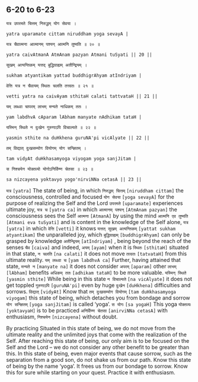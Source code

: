 ## 6-20 to 6-23


```shloka-sa
यत्र उपरमते चित्तम् निरुद्धम् योग सेवया ।
```
```shloka-sa-hk
yatra uparamate cittam niruddham yoga sevayA |
```
```shloka-sa
यत्र चैवात्मना आत्मानम् पश्यन् आत्मनि तुष्यति ॥ २० ॥
```
```shloka-sa-hk
yatra caivAtmanA AtmAnam pazyan Atmani tuSyati || 20 ||
```

```shloka-sa
सुखम् अत्यन्तिकम् यत्तद् बुद्धिग्राह्यम् अतीन्द्रियम् ।
```
```shloka-sa-hk
sukham atyantikam yattad buddhigrAhyam atIndriyam |
```
```shloka-sa
वेत्ति यत्र न चैवायम् स्थितः चलति तत्त्वतः ॥ २१ ॥
```
```shloka-sa-hk
vetti yatra na caivAyam sthitaH calati tattvataH || 21 ||
```

```shloka-sa
यम् लब्ध्वा चापरम् लाभम् मन्यते नाधिकम् ततः ।
```
```shloka-sa-hk
yam labdhvA cAparam lAbham manyate nAdhikam tataH |
```
```shloka-sa
यस्मिन् स्थिते न दुःखेन गुरुणाऽपि विचाल्यते ॥ २२ ॥
```
```shloka-sa-hk
yasmin sthite na duHkhena guruNA'pi vicAlyate || 22 ||
```

```shloka-sa
तम् विद्यात् दुःखसम्योग वियोगम् योग सन्ज्ञितम् ।
```
```shloka-sa-hk
tam vidyAt duHkhasamyoga viyogam yoga sanjJitam |
```
```shloka-sa
स निश्चयेन योक्तव्यो योगोऽनिर्विण्ण चेतसा ॥ २३ ॥
```
```shloka-sa-hk
sa nizcayena yoktavyo yogo'nirviNNa cetasA || 23 ||
```

`यत्र` `[yatra]` The state of being, in which `निरुद्धम् चित्तम्` `[niruddham cittam]` the consciousness, controlled and focused `योग सेवया` `[yoga sevayA]` for the purpose of realizing the Self and the Lord `उपरमते` `[uparamate]` experiences ultimate joy,
`यत्र च` `[yatra ca]` in which `आत्मानम् पश्यन्` `[AtmAnam pazyan]` the consciousness sees the Self `आत्मना` `[AtmanA]` by using the mind `आत्मनि एव तुष्यति` `[Atmani eva tuSyati]` and is content in the knowledge of the Self alone,
`यत्र` `[yatra]` in which `वेत्ति` `[vetti]` it knows `यत्तत् सुखम् अत्यन्तिकम्` `[yattat sukham atyantikam]` the unparalleled joy, which `बुद्धिग्राह्यम्` `[buddhigrAhyam]` can only be grasped by knowledge `अतीन्द्रियम्` `[atIndriyam]` , being beyond the reach of the senses `चैव` `[caiva]` and indeed, `अयम्` `[ayam]` when it is `स्थितः` `[sthitaH]` situated in that state, `न चलति` `[na calati]` it does not move `तत्वतः` `[tatvataH]` from this ultimate reality.
`यम् लब्ध्वा च` `[yam labdhvA ca]` Further, having attained that state, `मन्यते न` `[manyate na]` it does not consider `अपरम्` `[aparam]` other `लाभम्` `[lAbham]` benefits `अधिकम् ततः` `[adhikam tataH]` to be more valuable.
`यस्मिन् स्थिते` `[yasmin sthite]` While being in this state `न विचाल्यते` `[na vicAlyate]` it does not get toppled `गुरुणाऽपि` `[guruNA'pi]` even by huge `दुःखेन` `[duHkhena]` difficulties and sorrows.
`विद्यात्` `[vidyAt]` Know that `तम् दुःखसम्योग वियोगम्` `[tam duHkhasamyoga viyogam]` this state of being, which detaches you from bondage and sorrow `योग सन्ज्ञितम्` `[yoga sanjJitam]` is called ‘yoga’. `स योगः` `[sa yogaH]` This yoga `योक्तव्यः` `[yoktavyaH]` is to be practiced `अनिर्विण्ण चेतसा` `[anirviNNa cetasA]` with enthusiasm, `निश्चयेन` `[nizcayena]` without doubt.



By practicing 
Situated in this state of being, we do not move from the ultimate reality and the unlimited joys that come with the realization of the Self. 
After reaching this state of being, our only aim is to be focused on the Self and the Lord – we do not consider any other benefit to be greater than this. In this state of being, even major events that cause sorrow, such as the separation from a good son, do not shake us from our path.
Know this state of being by the name ‘yoga’. It frees us from our bondage to sorrow. Know this for sure while starting on your quest. Practice it with enthusiasm.

